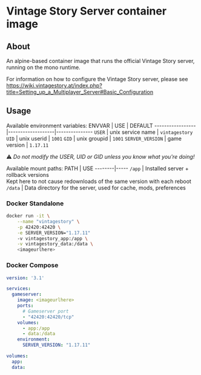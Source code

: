 # Vintage Story Server container image

## About
An alpine-based container image that runs the official Vintage Story server, running on the mono runtime.

For information on how to configure the Vintage Story server, please see https://wiki.vintagestory.at/index.php?title=Setting_up_a_Multiplayer_Server#Basic_Configuration

## Usage

Available environment variables:
ENVVAR           | USE               | DEFAULT
-----------------|-------------------|---------------
`USER`           | unix service name | `vintagestory`
`UID`            | unix userid       | `1001`
`GID`            | unix groupid      | `1001`
`SERVER_VERSION` | game version      | `1.17.11`

⚠️ *Do not modify the USER, UID or GID unless you know what you're doing!*

Available mount paths:
PATH    | USE
--------|-----
`/app`  | Installed server + rollback versions<br/>Kept here to not cause redownloads of the same version with each reboot
`/data` | Data directory for the server, used for cache, mods, preferences

### Docker Standalone
```sh
docker run -it \
	--name "vintagestory" \
	-p 42420:42420 \
	-e SERVER_VERSION="1.17.11"
	-v vintagestory_app:/app \
	-v vintagestory_data:/data \
	<imageurlhere>
```

### Docker Compose
```yaml
version: '3.1'

services:
  gameserver:
    image: <imageurlhere>
    ports:
      # Gameserver port
      - "42420:42420/tcp"
    volumes:
      - app:/app
	  - data:/data
    environment:
      SERVER_VERSION: "1.17.11"

volumes:
  app:
  data:
```